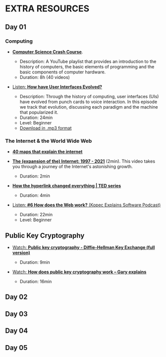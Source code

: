 # EXTRA RESOURCES

## Day 01

### Computing

  - [**Computer Science Crash Course**](https://www.youtube.com/playlist?list=PL8dPuuaLjXtNlUrzyH5r6jN9ulIgZBpdo). 
    - Description: A YouTube playlist that provides an introduction to the history of computers, the basic elements of programming and the basic components of computer hardware.
    - Duration: 8h (40 videos)

  - [Listen: **How have User Interfaces Evolved?**](http://kopec.live/episode/39fd279799594649/how-have-uis-evolved-)
    - Description: Through the history of computing, user interfaces (UIs) have evolved from punch cards to voice interaction. In this episode we track that evolution, discussing each paradigm and the machine that popularized it. 
    - Duration: 24min
    - Level: Beginner
    - [Download in .mp3 format](https://pdcn.co/e/pinecast.com/listen/39fd2797-9959-4649-987e-e61dff48ccc8.mp3?source=direct&download&ext=asset.mp3)

### The Internet & the World Wide Web

  - [**40 maps that explain the internet**](https://www.vox.com/a/internet-maps)

  - [**The (expansion of the) Internet: 1997 - 2021**](https://www.youtube.com/watch?v=-L1Zs_1VPXA) (2min). This video takes you through a journey of the Internet's astonishing growth.
    - Duration: 2min

  - [**How the hyperlink changed everything | TED series**](https://www.youtube.com/watch?v=3Va3oY8pfSI)
    - Duration: 4min

  - [Listen: **#6 How does the Web work?** (Kopec Explains Software Podcast)](http://kopec.live/episode/faffaffb63e34c2c/how-does-the-web-work-)
    - Duration: 22min
    - Level: Beginner

  ## Public Key Cryptography

  - [Watch: **Public key cryptography - Diffie-Hellman Key Exchange (full version)**](https://www.youtube.com/watch?v=YEBfamv-_do)
    - Duration: 9min

  - [Watch: **How does public key cryptography work – Gary explains**](https://www.youtube.com/watch?v=rLiEA06Bcic)
    - Duration: 16min

## Day 02

## Day 03

## Day 04

## Day 05

